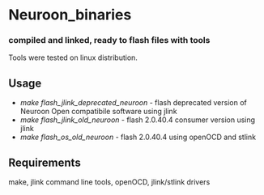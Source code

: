 # Neuroon_binaries
### compiled and linked, ready to flash files with tools

Tools were tested on linux distribution.

## Usage

- *make flash_jlink_deprecated_neuroon* - flash deprecated version of Neuroon Open compatibile software using jlink
- *make flash_jlink_old_neuroon* - flash 2.0.40.4 consumer version using jlink
- *make flash_os_old_neuroon* - flash 2.0.40.4 using openOCD and stlink

## Requirements

make, jlink command line tools, openOCD, jlink/stlink drivers
